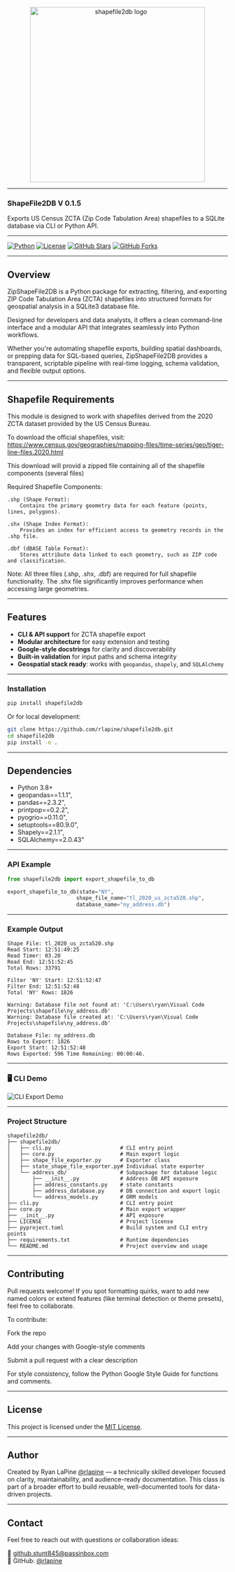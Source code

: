 <p align="center">
  <img src="https://github.com/rlapine/shapefile2db/blob/624aa335a27f6db7b56f53907ff8aecf3f031ba7/shapefile2db/assets/ShapeFile2DB_logo.png?raw=true" alt="shapefile2db logo" width="400"/>
</p>

---

### ShapeFile2DB V 0.1.5

Exports US Census ZCTA (Zip Code Tabulation Area) shapefiles to a SQLite database via CLI or Python API.

---

[![Python](https://img.shields.io/badge/python-3.10%2B-blue)](https://www.python.org/downloads/)
[![License](https://img.shields.io/badge/license-MIT-green)](LICENSE)
[![GitHub Stars](https://img.shields.io/github/stars/rlapine/shapefile2db?style=social)](https://github.com/rlapine/shapefile2db/stargazers)
[![GitHub Forks](https://img.shields.io/github/forks/rlapine/shapefile2db?style=social)](https://github.com/rlapine/shapefile2db/network/members)

---

## Overview

ZipShapeFile2DB is a Python package for extracting, filtering, and exporting ZIP Code Tabulation Area (ZCTA) shapefiles into structured formats for geospatial analysis in a SQLite3 database file. 

Designed for developers and data analysts, it offers a clean command-line interface and a modular API that integrates seamlessly into Python workflows.

Whether you're automating shapefile exports, building spatial dashboards, or prepping data for SQL-based queries, ZipShapeFile2DB provides a transparent, scriptable pipeline with real-time logging, schema validation, and flexible output options.

---

## Shapefile Requirements

This module is designed to work with shapefiles derived from the 2020 ZCTA dataset
provided by the US Census Bureau.

To download the official shapefiles, visit:
https://www.census.gov/geographies/mapping-files/time-series/geo/tiger-line-files.2020.html

This download will provid a zipped file containing all of the shapefile components (several files)

Required Shapefile Components:

    .shp (Shape Format):
        Contains the primary geometry data for each feature (points, lines, polygons).

    .shx (Shape Index Format):
        Provides an index for efficient access to geometry records in the .shp file.

    .dbf (dBASE Table Format):
        Stores attribute data linked to each geometry, such as ZIP code and classification.

Note:
    All three files (.shp, .shx, .dbf) are required for full shapefile functionality.
    The .shx file significantly improves performance when accessing large geometries.

---

## Features

- **CLI & API support** for ZCTA shapefile export  
- **Modular architecture** for easy extension and testing  
- **Google-style docstrings** for clarity and discoverability  
- **Built-in validation** for input paths and schema integrity  
- **Geospatial stack ready**: works with `geopandas`, `shapely`, and `SQLAlchemy`

---

### Installation

```bash
pip install shapefile2db
```

Or for local development:

```bash
git clone https://github.com/rlapine/shapefile2db.git
cd shapefile2db
pip install -e .
```

---

## Dependencies

- Python 3.8+
- geopandas==1.1.1",
- pandas==2.3.2",
- printpop==0.2.2",
- pyogrio==0.11.0",
- setuptools==80.9.0",
- Shapely==2.1.1",
- SQLAlchemy==2.0.43"

---

### API Example

```python
from shapefile2db import export_shapefile_to_db

export_shapefile_to_db(state="NY",
                      shape_file_name="tl_2020_us_zcta520.shp", 
                      database_name="ny_address.db")

```

---

### Example Output

```text
Shape File: tl_2020_us_zcta520.shp
Read Start: 12:51:49:25
Read Timer: 03.20
Read End: 12:51:52:45
Total Rows: 33791

Filter 'NY' Start: 12:51:52:47
Filter End: 12:51:52:48
Total 'NY' Rows: 1826

Warning: Database file not found at: 'C:\Users\ryan\Visual Code Projects\shapefile\ny_address.db'
Warning: Database file created at: 'C:\Users\ryan\Visual Code Projects\shapefile\ny_address.db'

Database File: ny_address.db
Rows to Export: 1826
Export Start: 12:51:52:48
Rows Exported: 596 Time Remaining: 00:00:46.
```

---

### 🖥️ CLI Demo

![CLI Export Demo](https://github.com/rlapine/shapefile2db/blob/624aa335a27f6db7b56f53907ff8aecf3f031ba7/shapefile2db/assets/ShapeFile2DB_output.gif?raw=true)

---

### Project Structure

```
shapefile2db/
├── shapefile2db/
│   ├── cli.py                      # CLI entry point
│   ├── core.py                     # Main export logic
│   ├── shape_file_exporter.py      # Exporter class
│   ├── state_shape_file_exporter.py# Individual state exporter
│   └── address_db/                 # Subpackage for database logic
│       ├── __init__.py             # Address DB API exposure
│       ├── address_constants.py    # state constants
│       ├── address_database.py     # DB connection and export logic
│       └── address_models.py       # ORM models
├── cli.py                          # CLI entry point
├── core.py                         # Main export wrapper
├── __init__.py                     # API exposure
├── LICENSE                         # Project license
├── pyproject.toml                  # Build system and CLI entry points
├── requirements.txt                # Runtime dependencies
└── README.md                       # Project overview and usage
```

---

## Contributing

Pull requests welcome! If you spot formatting quirks, want to add new named colors or extend features (like terminal detection or theme presets), feel free to collaborate.

To contribute:

Fork the repo

Add your changes with Google-style comments

Submit a pull request with a clear description

For style consistency, follow the Python Google Style Guide for functions and comments.

---

## License

This project is licensed under the [MIT License](LICENSE).

---

## Author

Created by Ryan LaPine [@rlapine](https://github.com/rlapine) — a technically skilled developer focused on clarity, maintainability, and audience-ready documentation. This class is part of a broader effort to build reusable, well-documented tools for data-driven projects.

---

## Contact

Feel free to reach out with questions or collaboration ideas:

📧 github.stunt845@passinbox.com  
🔗 GitHub: [@rlapine](https://github.com/rlapine)